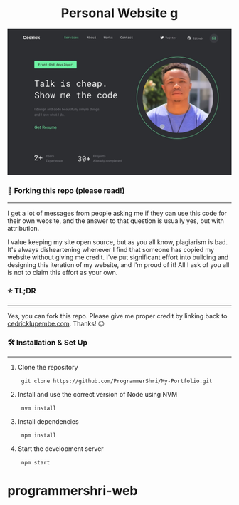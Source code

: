 <h1 align="center">
    Personal Website g
</h1>

<!-- <h4 align="center">The third iteration of <a href="https://programmershri.web.app/">cedricklupembe.com</a> built with <a href="https://reactjs.org/docs/getting-started.html">React</a> and hosted with <a href="https://www.netlify.com/">Netlify</a>

Itérations précédentes : <a href="https://cedricklupembe.github.io/">V1</a>, <a href="https://cedricklupembe.github.io/Folio-Version-2/">V2</a></h4> -->

![Homepage](https://github.com/CedrickLupembe/Folio-V.3/blob/master/src/screenshot/design.jpg)

### 🚨 **Forking this repo (please read!)**

---

I get a lot of messages from people asking me if they can use this code for their own website, and the answer to that question is usually yes, but with attribution.

I value keeping my site open source, but as you all know, plagiarism is bad. It's always disheartening whenever I find that someone has copied my website without giving me credit. I've put significant effort into building and designing this iteration of my website, and I'm proud of it! All I ask of you all is not to claim this effort as your own.

### ⭐ **TL;DR**

---

Yes, you can fork this repo. Please give me proper credit by linking back to [cedricklupembe.com](https://cedricklupembe.netlify.app/). Thanks! 😉

### 🛠️ **Installation & Set Up**

---

1. Clone the repository

   ```
    git clone https://github.com/ProgrammerShri/My-Portfolio.git
   ```

2. Install and use the correct version of Node using NVM

   ```
    nvm install
   ```

3. Install dependencies

   ```
    npm install
   ```

4. Start the development server

   ```
    npm start
   ```

# programmershri-web
